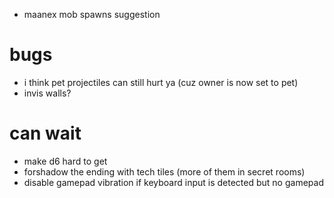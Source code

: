 * maanex mob spawns suggestion

# bugs
* i think pet projectiles can still hurt ya (cuz owner is now set to pet)
* invis walls?

# can wait
 * make d6 hard to get
 * forshadow the ending with tech tiles (more of them in secret rooms)
 * disable gamepad vibration if keyboard input is detected but no gamepad